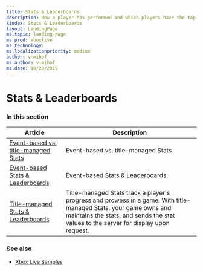 ```yaml
---
title: Stats & Leaderboards
description: How a player has performed and which players have the top stats.
kindex: Stats & Leaderboards
layout: LandingPage
ms.topic: landing-page
ms.prod: xboxlive
ms.technology: 
ms.localizationpriority: medium
author: v-mihof
ms.author: v-mihof
ms.date: 10/29/2019
---
```


# Stats & Leaderboards


### In this section

| Article | Description |
|---------|-------------|
| [Event-based vs. title-managed Stats](live-stats-eb-vs-tm.md) | Event-based vs. title-managed Stats |
| [Event-based Stats & Leaderboards](event-based/live-statslb-eb-nav.md) | Event-based Stats & Leaderboards. |
| [Title-managed Stats & Leaderboards](title-managed/live-statslb-tm-nav.md) | Title-managed Stats track a player's progress and prowess in a game. With title-managed Stats, your game owns and maintains the stats, and sends the stat values to the server for display upon request. |


### See also

* [Xbox Live Samples](../../../api-ref/live-samples.md)
